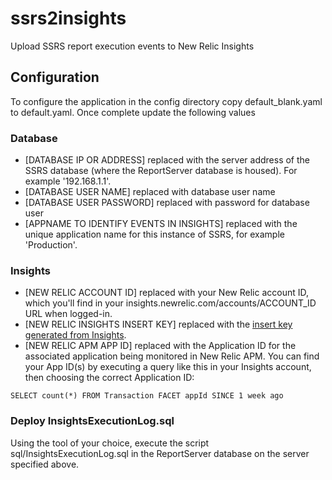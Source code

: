 ssrs2insights
=============

Upload SSRS report execution events to New Relic Insights

## Configuration

To configure the application in the config directory copy default_blank.yaml to default.yaml. Once complete update the following values

### Database
- [DATABASE IP OR ADDRESS] replaced with the server address of the SSRS database (where the ReportServer database is housed). For example '192.168.1.1'.
- [DATABASE USER NAME] replaced with database user name
- [DATABASE USER PASSWORD] replaced with password for database user
- [APPNAME TO IDENTIFY EVENTS IN INSIGHTS] replaced with the unique application name for this instance of SSRS, for example 'Production'.

### Insights
- [NEW RELIC ACCOUNT ID] replaced with your New Relic account ID, which you'll find in your insights.newrelic.com/accounts/ACCOUNT_ID URL when logged-in.
- [NEW RELIC INSIGHTS INSERT KEY] replaced with the [insert key generated from Insights](https://docs.newrelic.com/docs/insights/new-relic-insights/adding-querying-data/inserting-custom-events#register).
- [NEW RELIC APM APP ID] replaced with the Application ID for the associated application being monitored in New Relic APM. You can find your App ID(s) by executing a query like this in your Insights account, then choosing the correct Application ID:

`SELECT count(*) FROM Transaction FACET appId SINCE 1 week ago`

### Deploy InsightsExecutionLog.sql
Using the tool of your choice, execute the script sql/InsightsExecutionLog.sql in the ReportServer database on the server specified above.
